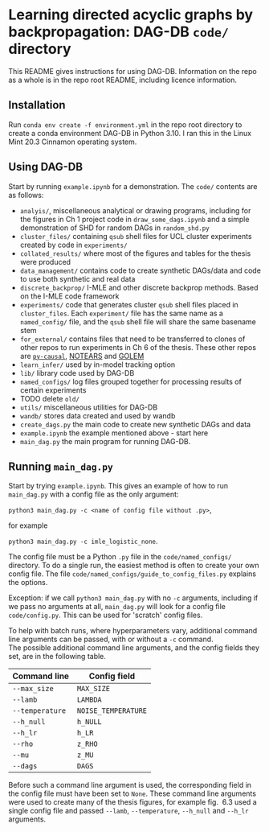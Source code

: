 # Learning directed acyclic graphs by backpropagation: DAG-DB `code/` directory

This README gives instructions for using DAG-DB.  Information on the repo 
as a whole is in the repo root README, including licence information.

## Installation

Run `conda env create -f environment.yml` in the repo root directory to 
create a conda environment DAG-DB in Python 3.10.  I ran this in the Linux 
Mint 20.3 Cinnamon operating system.

## Using DAG-DB

Start by running `example.ipynb` for a demonstration.  The 
`code/` contents are as follows:

- `analyis/`, miscellaneous analytical or drawing programs, including 
  for the figures in Ch&nbsp;1 project code in `draw_some_dags.ipynb` and a 
  simple demonstration of SHD for random DAGs in `random_shd.py`
- `cluster_files/` containing `qsub` shell files for UCL cluster experiments 
  created by code in `experiments/`
- `collated_results/` where most of the figures and tables for the 
  thesis were produced
- `data_management/` contains code to create synthetic DAGs/data and code 
  to use both synthetic and real data
- `discrete_backprop/` I-MLE and other discrete backprop methods.  Based on 
  the I-MLE code framework
- `experiments/` code that generates cluster `qsub` shell files placed in 
  `cluster_files`.  Each `experiment/` file has the same name as a 
  `named_config/` file, and the `qsub` shell file will share the same 
  basename stem
- `for_external/` contains files that need to be transferred to clones 
  of other repos to run experiments in Ch&nbsp;6 of the thesis.  These 
  other repos are [`py-causal`](https://github.com/bd2kccd/py-causal), 
  [NOTEARS](https://github.com/xunzheng/notears) and [GOLEM](https://github.com/xunzheng/notears)
- `learn_infer/` used by in-model tracking option
- `lib/` library code used by DAG-DB 
- `named_configs/` log files grouped together for processing results of 
  certain experiments
- TODO delete `old/`
- `utils/` miscellaneous utilities for DAG-DB
- `wandb/` stores data created and used by wandb
- `create_dags.py` the main code to create new synthetic DAGs and data 
- `example.ipynb` the example mentioned above - start here
- `main_dag.py` the main program for running DAG-DB.

## Running `main_dag.py`

Start by trying `example.ipynb`.  This gives an example of how to run 
`main_dag.py` with a config file as the only argument:

`python3 main_dag.py -c <name of config file without .py>`, 

for example 

`python3 main_dag.py -c imle_logistic_none`.

The config file must be a Python `.py` file in the `code/named_configs/` 
directory. To do a single run, the easiest method is often to create your 
own config file.  The file `code/named_configs/guide_to_config_files.py` 
explains the options.

Exception: if we call `python3 main_dag.py` with no `-c` arguments, 
including if we 
pass no arguments at all, `main_dag.py` will look for a config file 
`code/config.py`.  This can be used for 'scratch' config files.

To help with batch runs, where hyperparameters vary, additional command line 
arguments can be passed, with or without a `-c` command.  
The possible additional command line arguments, and the config fields 
they set, are in the following table.

| Command line | Config field |
| --- | --- |
| `--max_size` | `MAX_SIZE` |
| `--lamb` | `LAMBDA` |
| `--temperature` | `NOISE_TEMPERATURE` |
| `--h_null` | `h_NULL` |
| `--h_lr` | `h_LR` |
| `--rho` | `z_RHO` |
| `--mu` | `z_MU` |
| `--dags` | `DAGS` |
 
Before such a command line argument is used, the corresponding 
field in the 
config file must have been set to `None`.  These command line arguments were 
used to create many of the thesis figures, for example fig.&nbsp;
6.3 used a single config file and passed `--lamb`, `--temperature`, `--h_null`
and `--h_lr` arguments.